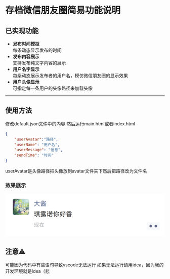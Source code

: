 # 存档微信朋友圈简易功能说明

## 已实现功能

- **发布时间模拟**  
  每条动态显示发布的时间
- **发布内容展示**  
  支持发布纯文字内容的展示
- **用户名字显示**  
  每条动态展示发布者的用户名，模仿微信朋友圈的显示效果
- **用户头像显示**  
  可指定每一条用户的头像路径来加载头像

---

## 使用方法
修改default.json文件中的内容
然后运行main.html或者index.html
```json
{
    "userAvatar":"路径",
    "userName": "用户名",
    "userMessage": "信息",
    "sendTime": "时间"
}
```
userAvatar是头像路径把头像放到avatar文件夹下然后把路径改为文件名
### 效果展示
![展示](./preview/1.png)
## 注意⚠️
可能因为代码中有些语句导致vscode无法运行
如果无法运行请用idea，因为我的开发环境就是idea（悲